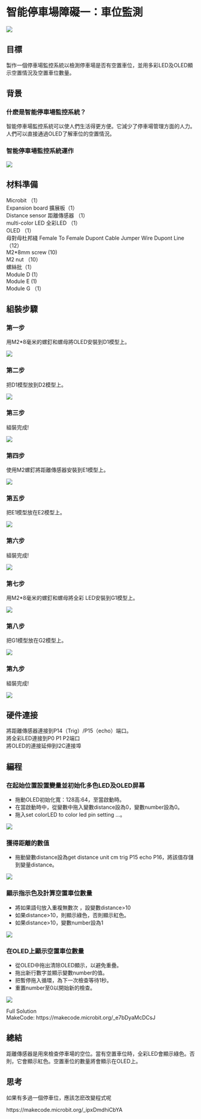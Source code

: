 # 智能停車場障礙一：車位監測
![](picture/4/4_1.png)

## 目標

<P>
製作一個停車場監控系統以檢測停車場是否有空置車位，並用多彩LED及OLED顯示空置情況及空置車位數量。
<P>

## 背景
### 什麽是智能停車場監控系統？

<P>
智能停車場監控系統可以使人們生活得更方便。它減少了停車場管理方面的人力。人們可以直接通過OLED了解車位的空置情況。
<P>

### 智能停車場監控系統運作

![](picture/4/4_3.png)

## 材料準備
<P>
Microbit （1）<BR>
Expansion board 擴展板（1）<BR>
Distance sensor 距離傳感器 （1）<BR>
multi-color LED  全彩LED （1）<BR>
OLED （1）<BR>
母對母杜邦綫 Female To Female Dupont Cable Jumper Wire Dupont Line （12） <BR>
M2*8mm screw (10)<BR>
M2 nut （10）<BR>
螺絲批（1）<BR>
Module D (1）<BR>
Module E (1) <BR>
Module G （1）<BR>
<P>

## 組裝步驟
### 第一步
<P>
用M2*8毫米的螺釘和螺母將OLED安裝到D1模型上。
<P>
  
![](picture/4/4_4.png)

### 第二步
<P>
把D1模型放到D2模型上。
<P>
  
![](picture/4/4_5.png)

### 第三步
<P>
組裝完成!
<P>
  
![](picture/4/4_6.png)

### 第四步
<P>
使用M2螺釘將距離傳感器安裝到E1模型上。
<P>
  
![](picture/4/4_7.png)

### 第五步
<P>
把E1模型放在E2模型上。
<P>
  
![](picture/4/4_8.png)

### 第六步
<P>
組裝完成!
<P>
  
![](picture/4/4_9.png)

### 第七步
<P>
用M2*8毫米的螺釘和螺母將全彩 LED安裝到G1模型上。
<P>
  
![](picture/4/4_10.png)

### 第八步
<P>
把G1模型放在G2模型上。
<P>
  
![](picture/4/4_11.png)

### 第九步
<P>
組裝完成!
<P>
  
![](picture/4/4_12.png)

## 硬件連接

<P>
將距離傳感器連接到P14（Trig）/P15（echo）端口。<BR>
將全彩LED連接到P0 P1 P2端口<BR>
將OLED的連接延伸到I2C連接埠<BR>
<P>

## 編程

### 在起始位置設置變量並初始化多色LED及OLED屏幕
+ 拖動OLED初始化寬：128高:64，至當啟動時。
+ 在當啟動時中，從變數中拖入變數distance設為0，變數number設為0。
+ 拖入set colorLED to color led pin setting ...。
  

![](picture/4/4_14.png)

### 獲得距離的數值
+ 拖動變數distance設為get distance unit cm trig P15 echo P16，將該值存儲到變量distance。
  

![](picture/4/4_16.png)

### 顯示指示色及計算空置車位數量
+ 將如果語句放入重複無數次 ，設變數distance>10
+ 如果distance>10，則顯示綠色，否則顯示紅色。
+ 如果distance>10，變數number設為1
  

![](picture/4/4_18.png)

### 在OLED上顯示空置車位數量
+ 從OLED中拖出清除OLED顯示，以避免重疊。
+ 拖出新行數字並顯示變數number的值。
+ 把暫停拖入循環，為下一次檢查等待1秒。
+  重置number至0以開始新的檢查。
  

![](picture/4/4_20.png)

<P>
Full Solution<BR>
MakeCode: https://makecode.microbit.org/_e7bDyaMcDCsJ
<P>

## 總結

<P>
距離傳感器是用來檢查停車場的空位。當有空置車位時，全彩LED會顯示綠色。否則，它會顯示紅色。空置車位的數量將會顯示在OLED上。
<P>

## 思考

<P>
如果有多過一個停車位，應該怎麽改變程式呢
<P>
<P>
https://makecode.microbit.org/_ipxDmdhiCbYA
<P>
